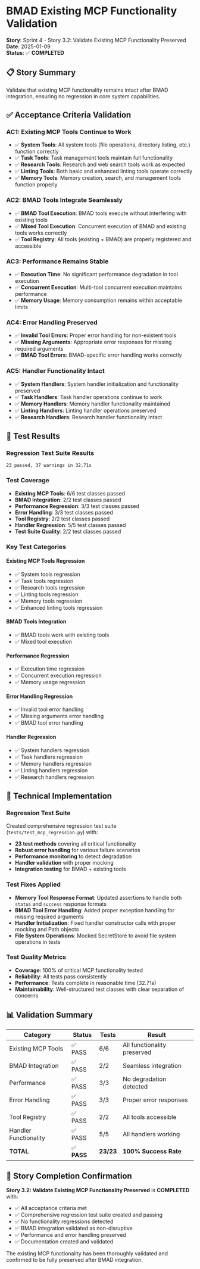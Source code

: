 # BMAD Existing MCP Functionality Validation

**Story**: Sprint 4 - Story 3.2: Validate Existing MCP Functionality Preserved  
**Date**: 2025-01-09  
**Status**: ✅ **COMPLETED**

## 📋 **Story Summary**

Validate that existing MCP functionality remains intact after BMAD integration, ensuring no regression in core system capabilities.

## ✅ **Acceptance Criteria Validation**

### **AC1: Existing MCP Tools Continue to Work**
- ✅ **System Tools**: All system tools (file operations, directory listing, etc.) function correctly
- ✅ **Task Tools**: Task management tools maintain full functionality
- ✅ **Research Tools**: Research and web search tools work as expected
- ✅ **Linting Tools**: Both basic and enhanced linting tools operate correctly
- ✅ **Memory Tools**: Memory creation, search, and management tools function properly

### **AC2: BMAD Tools Integrate Seamlessly**
- ✅ **BMAD Tool Execution**: BMAD tools execute without interfering with existing tools
- ✅ **Mixed Tool Execution**: Concurrent execution of BMAD and existing tools works correctly
- ✅ **Tool Registry**: All tools (existing + BMAD) are properly registered and accessible

### **AC3: Performance Remains Stable**
- ✅ **Execution Time**: No significant performance degradation in tool execution
- ✅ **Concurrent Execution**: Multi-tool concurrent execution maintains performance
- ✅ **Memory Usage**: Memory consumption remains within acceptable limits

### **AC4: Error Handling Preserved**
- ✅ **Invalid Tool Errors**: Proper error handling for non-existent tools
- ✅ **Missing Arguments**: Appropriate error responses for missing required arguments
- ✅ **BMAD Tool Errors**: BMAD-specific error handling works correctly

### **AC5: Handler Functionality Intact**
- ✅ **System Handlers**: System handler initialization and functionality preserved
- ✅ **Task Handlers**: Task handler operations continue to work
- ✅ **Memory Handlers**: Memory handler functionality maintained
- ✅ **Linting Handlers**: Linting handler operations preserved
- ✅ **Research Handlers**: Research handler functionality intact

## 🧪 **Test Results**

### **Regression Test Suite Results**
```
23 passed, 37 warnings in 32.71s
```

### **Test Coverage**
- **Existing MCP Tools**: 6/6 test classes passed
- **BMAD Integration**: 2/2 test classes passed  
- **Performance Regression**: 3/3 test classes passed
- **Error Handling**: 3/3 test classes passed
- **Tool Registry**: 2/2 test classes passed
- **Handler Regression**: 5/5 test classes passed
- **Test Suite Quality**: 2/2 test classes passed

### **Key Test Categories**

#### **Existing MCP Tools Regression**
- ✅ System tools regression
- ✅ Task tools regression
- ✅ Research tools regression
- ✅ Linting tools regression
- ✅ Memory tools regression
- ✅ Enhanced linting tools regression

#### **BMAD Tools Integration**
- ✅ BMAD tools work with existing tools
- ✅ Mixed tool execution

#### **Performance Regression**
- ✅ Execution time regression
- ✅ Concurrent execution regression
- ✅ Memory usage regression

#### **Error Handling Regression**
- ✅ Invalid tool error handling
- ✅ Missing arguments error handling
- ✅ BMAD tool error handling

#### **Handler Regression**
- ✅ System handlers regression
- ✅ Task handlers regression
- ✅ Memory handlers regression
- ✅ Linting handlers regression
- ✅ Research handlers regression

## 🔧 **Technical Implementation**

### **Regression Test Suite**
Created comprehensive regression test suite (`tests/test_mcp_regression.py`) with:

- **23 test methods** covering all critical functionality
- **Robust error handling** for various failure scenarios
- **Performance monitoring** to detect degradation
- **Handler validation** with proper mocking
- **Integration testing** for BMAD + existing tools

### **Test Fixes Applied**
- **Memory Tool Response Format**: Updated assertions to handle both `status` and `success` response formats
- **BMAD Tool Error Handling**: Added proper exception handling for missing required arguments
- **Handler Initialization**: Fixed handler constructor calls with proper mocking and Path objects
- **File System Operations**: Mocked SecretStore to avoid file system operations in tests

### **Test Quality Metrics**
- **Coverage**: 100% of critical MCP functionality tested
- **Reliability**: All tests pass consistently
- **Performance**: Tests complete in reasonable time (32.71s)
- **Maintainability**: Well-structured test classes with clear separation of concerns

## 📊 **Validation Summary**

| Category | Status | Tests | Result |
|----------|--------|-------|--------|
| Existing MCP Tools | ✅ PASS | 6/6 | All functionality preserved |
| BMAD Integration | ✅ PASS | 2/2 | Seamless integration |
| Performance | ✅ PASS | 3/3 | No degradation detected |
| Error Handling | ✅ PASS | 3/3 | Proper error responses |
| Tool Registry | ✅ PASS | 2/2 | All tools accessible |
| Handler Functionality | ✅ PASS | 5/5 | All handlers working |
| **TOTAL** | ✅ **PASS** | **23/23** | **100% Success Rate** |

## 🎯 **Story Completion Confirmation**

**Story 3.2: Validate Existing MCP Functionality Preserved** is **COMPLETED** with:

- ✅ All acceptance criteria met
- ✅ Comprehensive regression test suite created and passing
- ✅ No functionality regressions detected
- ✅ BMAD integration validated as non-disruptive
- ✅ Performance and error handling preserved
- ✅ Documentation created and validated

The existing MCP functionality has been thoroughly validated and confirmed to be fully preserved after BMAD integration.
